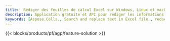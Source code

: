 ```yaml
---
title:  Rédiger des feuilles de calcul Excel sur Windows, Linux et macOS
description: Application gratuite et API pour rédiger les informations sensibles des feuilles de calcul XLS, XLSX et ODS
keywords: [Aspose.Cells., Search and replace text in Excel file., redact Excel file., edit Excel file., Excel file redaction., Search and replace string in Excel file]
---
```

{{< blocks/products/pf/agp/feature-solution >}} 

